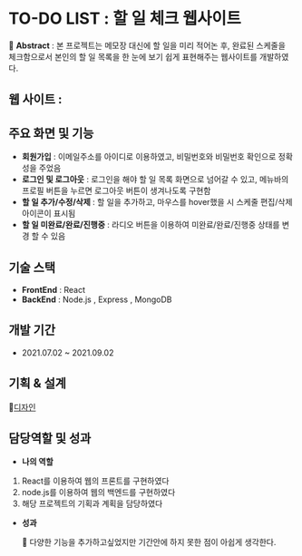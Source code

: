 # TO-DO LIST : 할 일 체크 웹사이트

🚩 **Abstract** : 본 프로젝트는 메모장 대신에 할 일을 미리 적어논 후, 완료된 스케줄을 체크함으로서
본인의 할 일 목록을 한 눈에 보기 쉽게 표현해주는 웹사이트를 개발하였다.

## 웹 사이트 :

## 주요 화면 및 기능
- **회원가입** : 이메일주소를 아이디로 이용하였고, 비밀번호와 비밀번호 확인으로 정확성을 주었음
- **로그인 및 로그아웃** : 로그인을 해야 할 일 목록 화면으로 넘어갈 수 있고, 메뉴바의 프로필 버튼을
누르면 로그아웃 버튼이 생겨나도록 구현함
- **할 일 추가/수정/삭제** : 할 일을 추가하고, 마우스를 hover했을 시 스케줄 편집/삭제 아이콘이 표시됨
- **할 일 미완료/완료/진행중** : 라디오 버튼을 이용하여 미완료/완료/진행중 상태를 변경 할 수 있음

## 기술 스택
- **FrontEnd** : React
- **BackEnd** : Node.js , Express , MongoDB

## 개발 기간
- 2021.07.02 ~ 2021.09.02

## 기획 & 설계

🌻[디자인](https://www.figma.com/file/s2LnfqwBXPguXZVR8vdNS3/TODO-WIREFRAME?type=design&node-id=1%3A5&mode=design&t=VELjhcqlGj44L7Az-1)

## 담당역할 및 성과

- **나의 역할** 
1. React를 이용하여 웹의 프론트를 구현하였다 
2. node.js를 이용하여 웹의 백엔드를 구현하였다
3. 해당 프로젝트의 기획과 계획을 담당하였다

- **성과**

  🎇 다양한 기능을 추가하고싶었지만 기간안에 하지 못한 점이 아쉽게 생각한다.
